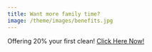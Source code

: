 ```yaml
---
title: Want more family time?
image: /theme/images/benefits.jpg
---
```



Offering 20% your first clean!  [Click Here Now!](/contact-us)